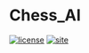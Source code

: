 # Chess_AI
[![license](https://img.shields.io/badge/licence-MIT-blue)](https://github.com/GiacobboNicola/IC4popsyn/blob/main/LICENSE)
[![site](https://img.shields.io/badge/site-active-green)](https://giacobbonicola.github.io/Chess_AI/)
